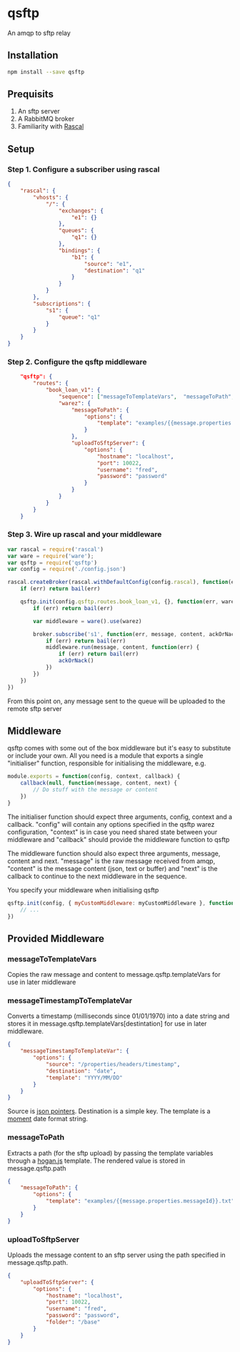 # qsftp
An amqp to sftp relay

## Installation
```bash
npm install --save qsftp
```

## Prequisits
1. An sftp server
1. A RabbitMQ broker
1. Familiarity with [Rascal](https://github.com/guidesmiths/rascal)


## Setup
### Step 1. Configure a subscriber using rascal
```json
{
    "rascal": {
        "vhosts": {
            "/": {
                "exchanges": {
                    "e1": {}
                },
                "queues": {
                    "q1": {}
                },
                "bindings": {
                    "b1": {
                        "source": "e1",
                        "destination": "q1"
                    }
                }
            }
        },
        "subscriptions": {
            "s1": {
                "queue": "q1"
            }
        }
    }
}
```
### Step 2. Configure the qsftp middleware
```json
    "qsftp": {
        "routes": {
            "book_loan_v1": {
                "sequence": ["messageToTemplateVars",  "messageToPath", "uploadToSftpServer"],
                "warez": {
                    "messageToPath": {
                        "options": {
                            "template": "examples/{{message.properties.messageId}}.txt"
                        }
                    },
                    "uploadToSftpServer": {
                        "options": {
                            "hostname": "localhost",
                            "port": 10022,
                            "username": "fred",
                            "password": "password"
                        }
                    }
                }
            }
        }
    }
```
### Step 3. Wire up rascal and your middleware
```js
var rascal = require('rascal')
var ware = require('ware');
var qsftp = require('qsftp')
var config = require('./config.json')

rascal.createBroker(rascal.withDefaultConfig(config.rascal), function(err, broker) {
    if (err) return bail(err)

    qsftp.init(config.qsftp.routes.book_loan_v1, {}, function(err, warez) {
        if (err) return bail(err)

        var middleware = ware().use(warez)

        broker.subscribe('s1', function(err, message, content, ackOrNack) {
            if (err) return bail(err)
            middleware.run(message, content, function(err) {
                if (err) return bail(err)
                ackOrNack()
            })
        })
    })
})
```
From this point on, any message sent to the queue will be uploaded to the remote sftp server

## Middleware
qsftp comes with some out of the box middleware but it's easy to substitute or include your own. All you need is a module that exports a single "initialiser" function, responsible for initialising the middleware, e.g.
```js
module.exports = function(config, context, callback) {
    callback(null, function(message, content, next) {
        // Do stuff with the message or content
    })
}
```
The initialiser function should expect three arguments, config, context and a callback. "config" will contain any options specified in the qsftp warez configuration, "context" is in case you need shared state between your middleware and "callback" should provide the middleware function to qsftp

The middleware function should also expect three arguments, message, content and next. "message" is the raw message received from amqp, "content" is the message content (json, text or buffer) and "next" is the callback to continue to the next middleware in the sequence.

You specify your middleware when initialising qsftp
```js
qsftp.init(config, { myCustomMiddleware: myCustomMiddleware }, function(err, warez) {
    // ...
})
```
## Provided Middleware

### messageToTemplateVars
Copies the raw message and content to message.qsftp.templateVars for use in later middleware

### messageTimestampToTemplateVar
Converts a timestamp (milliseconds since 01/01/1970) into a date string and stores it in message.qsftp.templateVars[destintation] for use in later middleware.
```json
{
    "messageTimestampToTemplateVar": {
        "options": {
            "source": "/properties/headers/timestamp",
            "destination": "date",
            "template": "YYYY/MM/DD"
        }
    }
}
```
Source is [json pointers](https://www.npmjs.com/package/json-pointer). Destination is a simple key. The template is a [moment](https://www.npmjs.com/package/moment) date format string.

### messageToPath
Extracts a path (for the sftp upload) by passing the template variables through a [hogan.js](https://www.npmjs.com/package/hogan.js) template. The rendered value is stored in message.qsftp.path
```json
{
    "messageToPath": {
        "options": {
            "template": "examples/{{message.properties.messageId}}.txt"
        }
    }
}
```

### uploadToSftpServer
Uploads the message content to an sftp server using the path specified in message.qsftp.path.
```json
{
    "uploadToSftpServer": {
        "options": {
            "hostname": "localhost",
            "port": 10022,
            "username": "fred",
            "password": "password",
            "folder": "/base"
        }
    }
}
```
